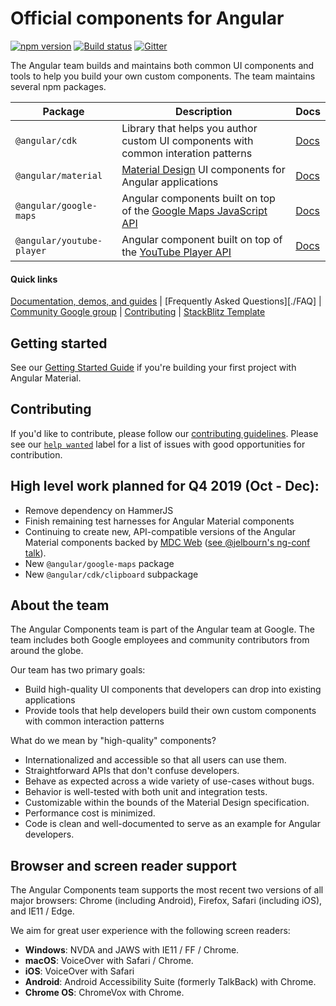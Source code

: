 # Official components for Angular
[![npm version](https://badge.fury.io/js/%40angular%2Fcdk.svg)](https://www.npmjs.com/package/@angular/cdk)
[![Build status](https://circleci.com/gh/angular/components.svg?style=svg)](https://circleci.com/gh/angular/components)
[![Gitter](https://badges.gitter.im/angular/components.svg)](https://gitter.im/angular/material2?utm_source=badge&utm_medium=badge&utm_campaign=pr-badge)

The Angular team builds and maintains both common UI components and tools to help you build your
own custom components. The team maintains several npm packages.

| Package                   | Description                                                                        | Docs             |
|---------------------------|------------------------------------------------------------------------------------|------------------|
| `@angular/cdk`            | Library that helps you author custom UI components with common interation patterns | [Docs][cdk-docs] |
| `@angular/material`       | [Material Design][] UI components for Angular applications                         | [Docs][mat-docs] |
| `@angular/google-maps`    | Angular components built on top of the [Google Maps JavaScript API][]              | [Docs][map-docs] |
| `@angular/youtube-player` | Angular component built on top of the [YouTube Player API][]                       | [Docs][ytp-docs] |


#### Quick links
[Documentation, demos, and guides][mat-docs] |
[Frequently Asked Questions][./FAQ] |
[Community Google group](https://groups.google.com/forum/#!forum/angular-material2) |
[Contributing](https://github.com/angular/components/blob/master/CONTRIBUTING.md) |
[StackBlitz Template](https://stackblitz.com/fork/components-issue)

## Getting started

See our [Getting Started Guide][getting-started] if you're building your first project with Angular
Material.


## Contributing

If you'd like to contribute, please follow our [contributing guidelines][contributing]. Please see
our [`help wanted`][help-wanted] label for a list of issues with good opportunities for
contribution.

## High level work planned for Q4 2019 (Oct  - Dec):
* Remove dependency on HammerJS
* Finish remaining test harnesses for Angular Material components
* Continuing to create new, API-compatible versions of the Angular Material components backed by
[MDC Web][] ([see @jelbourn's ng-conf talk](https://youtu.be/4EXQKP-Sihw?t=891)).
* New `@angular/google-maps` package
* New `@angular/cdk/clipboard` subpackage 


## About the team
The Angular Components team is part of the Angular team at Google. The team includes both Google
employees and community contributors from around the globe.

Our team has two primary goals:
* Build high-quality UI components that developers can drop into existing applications 
* Provide tools that help developers build their own custom components with common interaction
patterns


What do we mean by "high-quality" components?
* Internationalized and accessible so that all users can use them.
* Straightforward APIs that don't confuse developers.
* Behave as expected across a wide variety of use-cases without bugs.
* Behavior is well-tested with both unit and integration tests.
* Customizable within the bounds of the Material Design specification.
* Performance cost is minimized.
* Code is clean and well-documented to serve as an example for Angular developers.

## Browser and screen reader support
The Angular Components team supports the most recent two versions of all major browsers:
Chrome (including Android), Firefox, Safari (including iOS), and IE11 / Edge.

We aim for great user experience with the following screen readers:
* **Windows**: NVDA and JAWS with IE11 / FF / Chrome.
* **macOS**: VoiceOver with Safari / Chrome.
* **iOS**: VoiceOver with Safari
* **Android**: Android Accessibility Suite (formerly TalkBack) with Chrome.
* **Chrome OS**: ChromeVox with Chrome.


[Material Design]: https://material.io
[Google Maps JavaScript API]: https://developers.google.com/maps/documentation/javascript/tutorial
[YouTube Player API]: https://developers.google.com/youtube/iframe_api_reference
[MDC Web]: https://github.com/material-components/material-components-web/
[cdk-docs]: https://material.angular.io/cdk/categories
[mat-docs]: https://material.angular.io
[map-docs]: https://github.com/angular/components/blob/master/src/google-maps/README.md
[ytp-docs]: https://github.com/angular/components/blob/master/src/youtube-player/README.md
[getting-started]: https://material.angular.io/guide/getting-started
[contributing]: https://github.com/angular/components/blob/master/CONTRIBUTING.md
[help-wanted]: https://github.com/angular/components/issues?q=is%3Aissue+is%3Aopen+label%3A%22help+wanted%22
